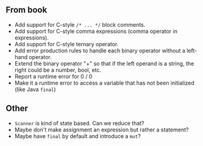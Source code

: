 ## From book
- Add support for C-style `/* ... */` block comments.
- Add support for C-style comma expressions (comma operator in expressions).
- Add support for C-style ternary operator.
- Add error production rules to handle each binary operator without a left-hand operator.
- Extend the binary operator "+" so that if the left operand is a string, the right could be a number, bool, etc.
- Report a runtime error for 0 / 0
- Make it a runtime error to access a variable that has not been initialized (like Java `final`)

## Other
- `Scanner` is kind of state based. Can we reduce that?
- Maybe don't make assignment an expression but rather a statement?
- Maybe have `final` by default and introduce a `mut`?